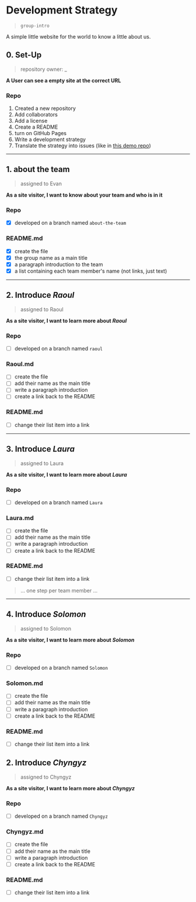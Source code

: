 # Development Strategy

> `group-intro`

A simple little website for the world to know a little about us.

## 0. Set-Up

> repository owner: _

__A User can see a empty site at the correct URL__

### Repo

1. Created a new repository
1. Add collaborators
1. Add a license
1. Create a README
1. turn on GitHub Pages
1. Write a development strategy
1. Translate the strategy into issues (like in [this demo repo](https://github.com/hackyourfuturebelgium/from-strategy-to-issues))

---

## 1. about the team

> assigned to Evan

__As a site visitor, I want to know about your team and who is in it__

### Repo

- [x] developed on a branch named `about-the-team`

### README.md

- [x] create the file
- [x] the group name as a main title
- [x] a paragraph introduction to the team
- [x] a list containing each team member's name (not links, just text)

---

## 2. Introduce _Raoul_

> assigned to Raoul

__As a site visitor, I want to learn more about *Raoul*__

### Repo

- [ ] developed on a branch named `raoul`

### Raoul.md

- [ ] create the file
- [ ] add their name as the main title
- [ ] write a paragraph introduction
- [ ] create a link back to the README

### README.md

- [ ] change their list item into a link

---
## 3. Introduce _Laura_

> assigned to Laura

__As a site visitor, I want to learn more about *Laura*__

### Repo

- [ ] developed on a branch named `Laura`

### Laura.md

- [ ] create the file
- [ ] add their name as the main title
- [ ] write a paragraph introduction
- [ ] create a link back to the README

### README.md

- [ ] change their list item into a link


> ... one step per team member ...

---
## 4. Introduce _Solomon_

> assigned to Solomon

__As a site visitor, I want to learn more about *Solomon*__

### Repo

- [ ] developed on a branch named `Solomon`

### Solomon.md

- [ ] create the file
- [ ] add their name as the main title
- [ ] write a paragraph introduction
- [ ] create a link back to the README

### README.md

- [ ] change their list item into a link
## 2. Introduce _Chyngyz_

> assigned to Chyngyz

__As a site visitor, I want to learn more about *Chyngyz*__

### Repo

- [ ] developed on a branch named `Chyngyz`

### Chyngyz.md

- [ ] create the file
- [ ] add their name as the main title
- [ ] write a paragraph introduction
- [ ] create a link back to the README

### README.md

- [ ] change their list item into a link



